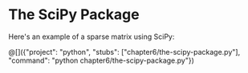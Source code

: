 # The SciPy Package

Here's an example of a sparse matrix using SciPy:

@[]({"project": "python", "stubs": ["chapter6/the-scipy-package.py"], "command": "python chapter6/the-scipy-package.py"})
